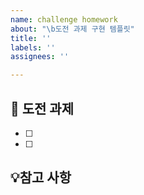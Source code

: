 ```yaml
---
name: challenge homework
about: "\b도전 과제 구현 템플릿"
title: ''
labels: ''
assignees: ''

---
```


## 📌 도전 과제
- [ ]
- [ ]

## 💡참고 사항
